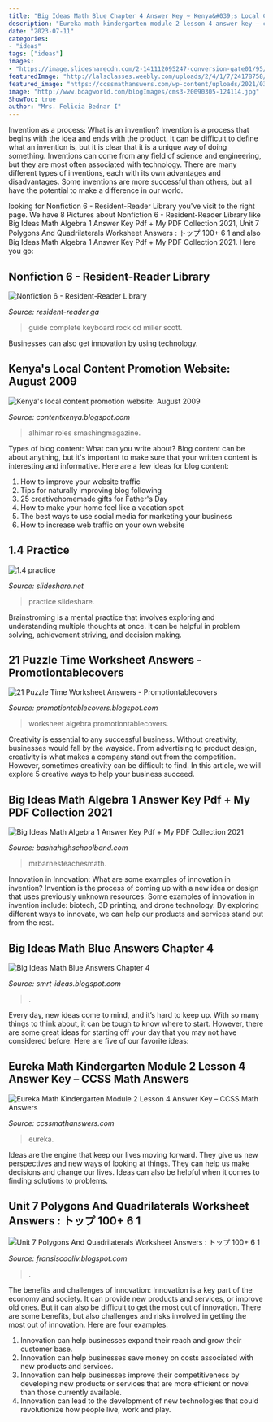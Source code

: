 ```yaml
---
title: "Big Ideas Math Blue Chapter 4 Answer Key ~ Kenya&#039;s Local Content Promotion Website: August 2009"
description: "Eureka math kindergarten module 2 lesson 4 answer key – ccss math answers"
date: "2023-07-11"
categories:
- "ideas"
tags: ["ideas"]
images:
- "https://image.slidesharecdn.com/2-141112095247-conversion-gate01/95/22-2-638.jpg?cb=1415786002"
featuredImage: "http://lalsclasses.weebly.com/uploads/2/4/1/7/24178758/3270050_orig.png"
featured_image: "https://ccssmathanswers.com/wp-content/uploads/2021/03/Eureka-Math-Kindergarten-Module-2-Lesson-4-Problem-Set-Answer-Key-2.png"
image: "http://www.boagworld.com/blogImages/cms3-20090305-124114.jpg"
ShowToc: true
author: "Mrs. Felicia Bednar I"
---
```



Invention as a process: What is an invention?
Invention is a process that begins with the idea and ends with the product. It can be difficult to define what an invention is, but it is clear that it is a unique way of doing something. Inventions can come from any field of science and engineering, but they are most often associated with technology. There are many different types of inventions, each with its own advantages and disadvantages. Some inventions are more successful than others, but all have the potential to make a difference in our world.

	

		
looking for Nonfiction 6 - Resident-Reader Library you've visit to the right page. We have 8 Pictures about Nonfiction 6 - Resident-Reader Library like Big Ideas Math Algebra 1 Answer Key Pdf + My PDF Collection 2021, Unit 7 Polygons And Quadrilaterals Worksheet Answers : トップ 100+ 6 1 and also Big Ideas Math Algebra 1 Answer Key Pdf + My PDF Collection 2021. Here you go:
		
    
## Nonfiction 6 - Resident-Reader Library

<img loading=lazy src="https://images-na.ssl-images-amazon.com/images/I/51GEzugsDxL._SX373_BO1,204,203,200_.jpg" onerror="this.onerror=null;this.src='https://tse4.mm.bing.net/th?id=OIP.2_ver2nXyw2aOWRd0tKxPQAAAA&amp;pid=15.1';" alt="Nonfiction 6 - Resident-Reader Library">

_Source: resident-reader.ga_

>guide complete keyboard rock cd miller scott. 

	

Businesses can also get innovation by using technology.

    
## Kenya&#039;s Local Content Promotion Website: August 2009

<img loading=lazy src="http://www.boagworld.com/blogImages/cms3-20090305-124114.jpg" onerror="this.onerror=null;this.src='https://tse2.mm.bing.net/th?id=OIP.Oj6eYF8d9p2bmvYumX6FxQHaG_&amp;pid=15.1';" alt="Kenya&#039;s local content promotion website: August 2009">

_Source: contentkenya.blogspot.com_

>alhimar roles smashingmagazine. 

	

Types of blog content: What can you write about?
Blog content can be about anything, but it's important to make sure that your written content is interesting and informative. Here are a few ideas for blog content:
1. How to improve your website traffic 
2. Tips for naturally improving blog following 
3. 25 creativehomemade gifts for Father's Day 
4. How to make your home feel like a vacation spot 
5. The best ways to use social media for marketing your business 
6. How to increase web traffic on your own website 

    
## 1.4 Practice

<img loading=lazy src="http://image.slidesharecdn.com/1-141013171249-conversion-gate02/95/14-practice-1-638.jpg?cb=1413220390" onerror="this.onerror=null;this.src='https://tse2.mm.bing.net/th?id=OIP.hu2MsAsc9k1MoPoPHywznQHaJl&amp;pid=15.1';" alt="1.4 practice">

_Source: slideshare.net_

>practice slideshare. 

	

Brainstroming is a mental practice that involves exploring and understanding multiple thoughts at once. It can be helpful in problem solving, achievement striving, and decision making.

    
## 21 Puzzle Time Worksheet Answers - Promotiontablecovers

<img loading=lazy src="http://rshinko20.weebly.com/uploads/4/2/3/7/42374723/3303194_orig.jpeg" onerror="this.onerror=null;this.src='https://tse2.mm.bing.net/th?id=OIP.n1wrwOIja-iIns6P3L2EWAHaJ6&amp;pid=15.1';" alt="21 Puzzle Time Worksheet Answers - Promotiontablecovers">

_Source: promotiontablecovers.blogspot.com_

>worksheet algebra promotiontablecovers. 

	

Creativity is essential to any successful business. Without creativity, businesses would fall by the wayside. From advertising to product design, creativity is what makes a company stand out from the competition. However, sometimes creativity can be difficult to find. In this article, we will explore 5 creative ways to help your business succeed.

    
## Big Ideas Math Algebra 1 Answer Key Pdf + My PDF Collection 2021

<img loading=lazy src="http://mrbarnesteachesmath.weebly.com/uploads/3/8/3/6/38367127/4.2_bigideas_practicea.jpeg" onerror="this.onerror=null;this.src='https://tse1.mm.bing.net/th?id=OIP.1BKsiAIVruymVTFFb2ibKgHaJl&amp;pid=15.1';" alt="Big Ideas Math Algebra 1 Answer Key Pdf + My PDF Collection 2021">

_Source: bashahighschoolband.com_

>mrbarnesteachesmath. 

	

Innovation in Innovation: What are some examples of innovation in invention?
Invention is the process of coming up with a new idea or design that uses previously unknown resources. Some examples of innovation in invention include: biotech, 3D printing, and drone technology. By exploring different ways to innovate, we can help our products and services stand out from the rest.

    
## Big Ideas Math Blue Answers Chapter 4

<img loading=lazy src="https://image.slidesharecdn.com/2-141112095247-conversion-gate01/95/22-2-638.jpg?cb=1415786002" onerror="this.onerror=null;this.src='https://tse4.mm.bing.net/th?id=OIP.HdCLlPxlcOiK2lAmtFAWrAHaJl&amp;pid=15.1';" alt="Big Ideas Math Blue Answers Chapter 4">

_Source: smrt-ideas.blogspot.com_

>. 

	

Every day, new ideas come to mind, and it’s hard to keep up. With so many things to think about, it can be tough to know where to start. However, there are some great ideas for starting off your day that you may not have considered before. Here are five of our favorite ideas: 

    
## Eureka Math Kindergarten Module 2 Lesson 4 Answer Key – CCSS Math Answers

<img loading=lazy src="https://ccssmathanswers.com/wp-content/uploads/2021/03/Eureka-Math-Kindergarten-Module-2-Lesson-4-Problem-Set-Answer-Key-2.png" onerror="this.onerror=null;this.src='https://tse4.mm.bing.net/th?id=OIP.7HO0wkoQ4O4aLG4ykDw2XQHaF7&amp;pid=15.1';" alt="Eureka Math Kindergarten Module 2 Lesson 4 Answer Key – CCSS Math Answers">

_Source: ccssmathanswers.com_

>eureka. 

	

Ideas are the engine that keep our lives moving forward. They give us new perspectives and new ways of looking at things. They can help us make decisions and change our lives. Ideas can also be helpful when it comes to finding solutions to problems.

    
## Unit 7 Polygons And Quadrilaterals Worksheet Answers : トップ 100+ 6 1

<img loading=lazy src="http://lalsclasses.weebly.com/uploads/2/4/1/7/24178758/3270050_orig.png" onerror="this.onerror=null;this.src='https://tse2.mm.bing.net/th?id=OIP.FIqFziZXyiLMyN5Cz6umgAAAAA&amp;pid=15.1';" alt="Unit 7 Polygons And Quadrilaterals Worksheet Answers : トップ 100+ 6 1">

_Source: fransiscooliv.blogspot.com_

>. 

	

The benefits and challenges of innovation:
Innovation is a key part of the economy and society. It can provide new products and services, or improve old ones. But it can also be difficult to get the most out of innovation. There are some benefits, but also challenges and risks involved in getting the most out of innovation. Here are four examples:
1. Innovation can help businesses expand their reach and grow their customer base.
2. Innovation can help businesses save money on costs associated with new products and services.
3. Innovation can help businesses improve their competitiveness by developing new products or services that are more efficient or novel than those currently available.
4. Innovation can lead to the development of new technologies that could revolutionize how people live, work and play.

